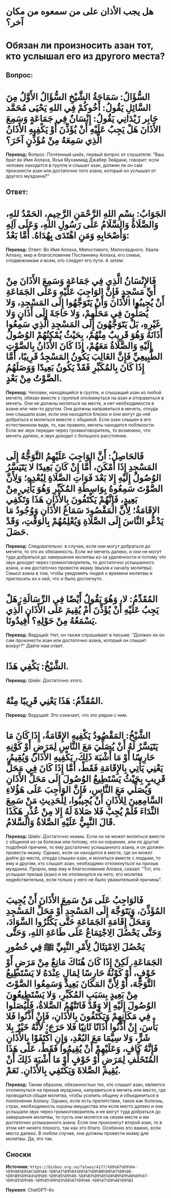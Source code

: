 # هل يجب الأذان على من سمعوه من مكان آخر؟

# Обязан ли произносить азан тот, кто услышал его из другого места?



## Вопрос:

# **السُّؤَالُ: سَمَاحَةُ الشَّيْخِ السُّؤَالُ الأَوَّلُ مِنَ السَّائِلِ يَقُولُ: أَخُوكُمْ فِي اللهِ يَحْيَى مُحَمَّد جَابِر زَيْدَانِي يَقُولُ: إِنْسَانٌ فِي جَمَاعَةٍ وَسَمِعَ الأَذَانَ هَلْ يَجِبُ عَلَيْهِ أَنْ يُؤَذِّنَ أَوْ يَكْفِيهِ الأَذَانُ الَّذِي سَمِعَهُ مِنْ مُؤَذِّنٍ آخَرَ؟**

   **Перевод:** Вопрос: Почтенный шейх, первый вопрос от слушателя: "Ваш брат во Имя Аллаха, Яхъя Мухаммад Джабер Зейдани, говорит: если человек находится в группе и слышит азан, должен ли он сам произнести азан или достаточно того азана, который он услышал от другого муэдзина?"

## Ответ:

 # **الجَوَابُ: بِسْمِ اللهِ الرَّحْمَنِ الرَّحِيمِ، الحَمْدُ للهِ، وَالصَّلَاةُ وَالسَّلَامُ عَلَى رَسُولِ اللهِ، وَعَلَى آلِهِ وَأَصْحَابِهِ وَمَنِ اهْتَدَى بِهُدَاهُ. أَمَّا بَعْدُ:**

   **Перевод:** Ответ: Во Имя Аллаха, Милостивого, Милосердного. Хвала Аллаху, мир и благословение Посланнику Аллаха, его семье, сподвижникам и всем, кто следует его пути. А затем:

 # **فَالإِنْسَانُ الَّذِي فِي جَمَاعَةٍ وَسَمِعَ الأَذَانَ مِنْ أَيِّ مَسْجِدٍ فَإِنَّ الوَاجِبَ عَلَيْهِ وَعَلَى الجَمَاعَةِ أَنْ يُجِيبُوا الأَذَانَ وَأَنْ يَتَوَجَّهُوا إِلَى المَسْجِدِ، وَلا يُصَلُّونَ فِي مَحَلِّهِمْ، وَلا حَاجَةَ إِلَى أَذَانٍ وَلا غَيْرِهِ، بَلْ يَتَوَجَّهُونَ إِلَى المَسْجِدِ الَّذِي سَمِعُوا أَذَانَهُ وَهُوَ قَرِيبٌ مِنْهُمْ، بِحَيْثُ يُمْكِنُهُمْ الوُصُولُ إِلَيْهِ وَالصَّلَاةُ مَعَهُمْ، إِذَا كَانَ الأَذَانُ بِالصَّوْتِ الطَّبِيعِيِّ فَإِنَّ الغَالِبَ يَكُونُ المَسْجِدُ قَرِيبًا، أَمَّا إِذَا كَانَ بِالمُكَبِّرِ فَقَدْ يَكُونُ بَعِيدًا وَوَصَلَهُمُ الصَّوْتُ مِنْ بَعْدٍ.**

   **Перевод:** Человек, находящийся в группе, и слышащий азан из любой мечети, обязан вместе с группой откликнуться на азан и отправиться в мечеть. Они не должны молиться на месте, и нет необходимости в азане или чем-то другом. Они должны направиться в мечеть, откуда они слышали азан, если она находится близко и они могут до неё добраться и молиться вместе с общиной. Если азан слышен в его естественном виде, то, как правило, мечеть находится поблизости. Если же звук передан через громкоговоритель, то возможно, что мечеть далеко, и звук доходит с большого расстояния.

 # **فَالحَاصِلُ: أَنَّ الوَاجِبَ عَلَيْهِمُ التَّوَجُّهُ إِلَى المَسْجِدِ إِذَا أَمْكَنَ، أَمَّا إِنْ كَانَ بَعِيدًا لا يَتَيَسَّرُ الوُصُولُ إِلَيْهِ إِلا بَعْدَ فَوَاتِ الصَّلَاةِ لِبُعْدِهِ؛ وَلِأَنَّ الصَّوْتَ سَمِعُوهُ بِوَاسِطَةِ المُكَبِّرِ وَهُوَ يَأْتِي مِنْ بَعِيدٍ، فَإِنَّهُمْ يَكْتَفُونَ بِالأَذَانِ هَذَا وَتَكْفِي الإِقَامَةُ؛ لِأَنَّ المَقْصُودَ سَمَاعُ الأَذَانِ وَوُجُودُ مَا يَدْعُو النَّاسَ إِلَى الصَّلَاةِ وَيُعْلِمُهُمْ بِالوَقْتِ، وَقَدْ حَصَلَ.**

   **Перевод:** Следовательно: в случае, если они могут добраться до мечети, то это их обязанность. Если же мечеть далеко, и они не могут туда добраться до завершения молитвы из-за удаленности и потому что звук доходит через громкоговоритель, то достаточно услышанного азана, и им достаточно провести икаму (вызов к началу молитвы). Смысл азана в том, чтобы уведомить людей о времени молитвы и пригласить их к ней, что и было достигнуто.

 # **المُقَدِّمُ: لا، وَهُوَ يَقُولُ أَيْضًا فِي الرِّسَالَةِ: هَلْ يَجِبُ عَلَيْهِ أَنْ يُؤَذِّنَ أَمْ يُقِيمَ عَلَى الأَذَانِ الَّذِي يَسْمَعُهُ مِنْ حَوْلِهِ؟ أَفِيدُونَا.**

   **Перевод:** Ведущий: Нет, он также спрашивает в письме: "Должен ли он сам произнести азан или достаточно азана, который он слышит вокруг?" Дайте нам ответ.

 # **الشَّيْخُ: يَكْفِي هَذَا.**

   **Перевод:** Шейх: Достаточно этого.

 # **المُقَدِّمُ: هَذَا يَعْنِي قَرِيبًا مِنْهُ.**

   **Перевод:** Ведущий: Это означает, что это рядом с ним.

 # **الشَّيْخُ: المَقْصُودُ يَكْفِيهِ الإِقَامَةُ، إِذَا كَانَ مَا يَتَيَسَّرُ لَهُ أَنْ يُصَلِّيَ مَعَ النَّاسِ لِمَرَضٍ أَوْ كَوْنِهِ حَارِسًا أَوْ مَا أَشْبَهَ ذَلِكَ، يَكْفِيهِ الأَذَانُ وَيُقِيمُ، يَعْنِي يَأْتِي بِالإِقَامَةِ فَقَطْ، أَمَّا إِذَا كَانَ فِي مَحَلٍّ قَرِيبٍ بِحَيْثُ يَسْتَطِيعُ الوُصُولَ إِلَى مَحَلِّ الأَذَانِ وَيُصَلِّي مَعَ النَّاسِ، فَإِنَّ الوَاجِبَ عَلَى هَؤُلاءِ السَّامِعِينَ لِلأَذَانِ أَنْ يُجِيبُوا، لِلْحَدِيثِ مَنْ سَمِعَ النِّدَاءَ فَلَمْ يُجِبْ فَلا صَلاةَ لَهُ إِلا مِنْ عُذْرٍ هَكَذَا قَالَ النَّبِيُّ عَلَيْهِ الصَّلاةُ وَالسَّلامُ.**

   **Перевод:** Шейх: Достаточно икамы. Если он не может молиться вместе с общиной из-за болезни или потому, что он охранник, или по другой подобной причине, то ему достаточно услышанного азана, и он должен провести икаму. Однако, если он находится в месте, где он может дойти до места, откуда слышен азан, и молиться вместе с людьми, то ему и другим, кто слышит азан, необходимо откликнуться на призыв муэдзина. Пророк, мир ему и благословение Аллаха, сказал: "Тот, кто услышал призыв (азан) и не откликнулся на него, его молитва недействительна, если только у него не было уважительной причины".

 # **فَالوَاجِبُ عَلَى مَنْ سَمِعَ الأَذَانَ أَنْ يُجِيبَ المُؤَذِّنَ، وَيَتَوَجَّهَ إِلَى المَسْجِدِ أَوْ مَحَلِّ المَسْجِدِ وَمَحَلِّ إِقَامَةِ الجَمَاعَةِ حَتَّى يَكْثُرُوا السَّوَادَ، وَحَتَّى يَحْصُلَ الِاجْتِمَاعُ عَلَى طَاعَةِ اللهِ، وَحَتَّى يَحْصُلَ الِامْتِثَالُ لِأَمْرِ النَّبِيِّ ﷺ فِي حُضُورِ الجَمَاعَةِ. لَكِنْ إِذَا كَانَ هُنَاكَ مَانِعٌ مِنْ مَرَضٍ أَوْ خَوْفٍ، أَوْ كَوْنُهُ حَارِسًا لِمَالٍ عِنْدَهُ لا يَسْتَطِيعُ التَّوَجُّهَ، أَوْ لِأَنَّ المَكَانَ بَعِيدٌ وَسَمِعُوا الصَّوْتَ مِنْ بَعِيدٍ بِسَبَبِ المُكَبِّرِ، وَلا يَسْتَطِيعُونَ الوُصُولَ إِلَيْهِ إِلا وَقَدْ فَاتَتْهُمُ الصَّلاةُ، فَلْيُصَلُّوا فِي مَكَانِهِمْ وَيَكْتَفُونَ بِالأَذَانِ، فَإِنْ أَذَّنُوا فَلا بَأْسَ، إِنْ أَذَّنُوا أَذَانًا ثَانِيًا فَلا حَرَجَ؛ لأَنَّهُ خَيْرٌ بِلا شَرٍّ، وَلا سِيَّمَا مَعَ البُعْدِ، وَإِنِ اكْتَفَوْا بِالأَذَانِ فَإِنَّهُ كَافٍ، وَعَلَيْهِمْ أَنْ يُقِيمُوا فَقَطْ، عَلَى هَذَا المُتَخَلِّفِ لِمَرَضٍ أَوْ خَوْفٍ أَوْ مَا أَشْبَهَ ذَلِكَ أَنْ يُقِيمَ الصَّلاةَ وَيَكْتَفِي بِالأَذَانِ. نَعَمْ.**

   **Перевод:** Таким образом, обязанностью тех, кто слышит азан, является откликнуться на призыв муэдзина, направиться в мечеть или место, где проводится общая молитва, чтобы усилить общину и объединиться в поклонении Аллаху. Однако, если есть препятствие, такое как болезнь, страх, необходимость охраны имущества или если место далеко и они услышали звук через громкоговоритель и не могут туда добраться до завершения молитвы, то пусть они молятся на своем месте и им достаточно услышанного азана. Если они произнесут второй азан, то в этом нет ничего плохого, так как это благо. Особенно это важно, если место далеко. В любом случае, они должны провести икаму для молитвы. Да, это так.

## Сноски

**Источник**: ```https://binbaz.org.sa/fatwas/4177/%D9%87%D9%84-%D9%8A%D8%AC%D8%A8-%D8%A7%D9%84%D8%A7%D8%B0%D8%A7%D9%86-%D8%B9%D9%84%D9%89-%D9%85%D9%86-%D8%B3%D9%85%D8%B9%D9%88%D9%87-%D9%85%D9%86-%D9%85%D9%83%D8%A7%D9%86-%D8%A7%D8%AE%D8%B1```

**Перевел**: ChatGPT-4o
